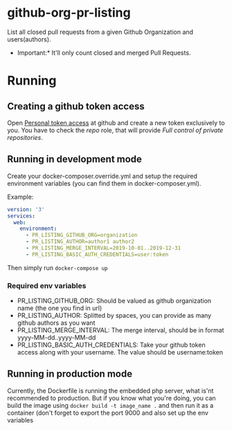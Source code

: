 # github-org-pr-listing
List all closed pull requests from a given Github Organization and users(authors).

* Important:* It'll only count closed and merged Pull Requests.

# Running

## Creating a github token access

Open [Personal token access](https://github.com/settings/tokens) at github and create a new token exclusively to you. 
You have to check the *repo* role, that will provide _Full control of private repositories_.

## Running in development mode

Create your docker-composer.override.yml and setup the required environment variables (you can find them in docker-composer.yml).

Example:
```yml
version: '3'
services:
  web:
    environment:
      - PR_LISTING_GITHUB_ORG=organization
      - PR_LISTING_AUTHOR=author1 author2
      - PR_LISTING_MERGE_INTERVAL=2019-10-01..2019-12-31
      - PR_LISTING_BASIC_AUTH_CREDENTIALS=user:token
```

Then simply run `docker-compose up`

### Required env variables

* PR_LISTING_GITHUB_ORG: Should be valued as github organization name (the one you find in url)
* PR_LISTING_AUTHOR: Splitted by spaces, you can provide as many github authors as you want
* PR_LISTING_MERGE_INTERVAL: The merge interval, should be in format yyyy-MM-dd..yyyy-MM-dd
* PR_LISTING_BASIC_AUTH_CREDENTIALS: Take your github token access along with your username. The value should be username:token

## Running in production mode

Currently, the Dockerfile is running the embedded php server, what is'nt recommended to production. 
But if you know what you're doing, you can build the image using `docker build -t image_name .` and then run it as a container (don't forget to export the port 9000 and also set up the env variables
